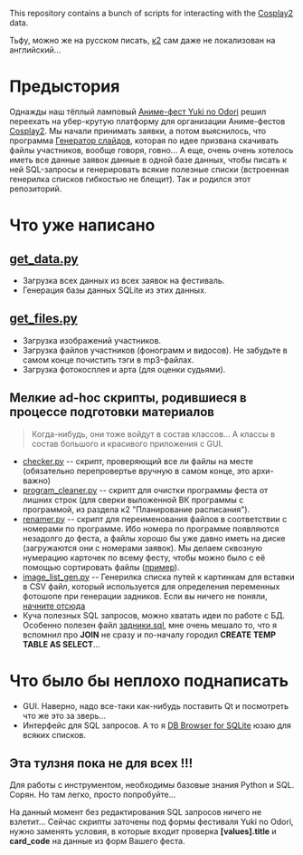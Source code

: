 This repository contains a bunch of scripts for interacting with the [Cosplay2](http://cosplay2.ru) data.

Тьфу, можно же на русском писать, [к2](http://cosplay2.ru) сам даже не локализован на английский...

# Предыстория

Однажды наш тёплый ламповый [Аниме-фест Yuki no Odori](http://tulafest.ru) решил переехать на убер-крутую
платформу для организации Аниме-фестов [Cosplay2](http://cosplay2.ru). Мы начали принимать заявки, а потом выяснилось,
что программа [Генератор слайдов](https://vk.com/cosplay2ru?w=wall-64774987_208%2Fall), которая по идее призвана
скачивать файлы участников, вообще говоря, говно... А еще, очень очень хотелось иметь все данные заявок данные в
одной базе данных, чтобы писать к ней SQL-запросы и генерировать всякие полезные списки (встроенная генерилка списков
гибкостью не блещит). Так и родился этот репозиторий.

# Что уже написано
## [get_data.py](get_data.py)

* Загрузка всех данных из всех заявок на фестиваль.
* Генерация базы данных SQLite из этих данных.

## [get_files.py](get_files.py)

* Загрузка изображений участников.
* Загрузка файлов участников (фонограмм и видосов). Не забудьте в самом конце почистить тэги в mp3-файлах.
* Загрузка фотокосплея и арта (для оценки судьями).

## Мелкие ad-hoc скрипты, родившиеся в процессе подготовки материалов

> Когда-нибудь, они тоже войдут в состав классов... А классы в состав большого и красивого приложения с GUI.

* [checker.py](checker.py) -- скрипт, проверяющий все ли файлы на месте (обязательно перепровертье вручную в самом
конце, это архи-важно)
* [program_cleaner.py](program_cleaner.py) -- скрипт для очистки программы феста от лишних строк (для сверки выложенной
ВК программы с программой, из раздела к2 "Планирование расписания").
* [renamer.py](renamer.py) -- скрипт для переименования файлов в соответствии с номерами по программе. Ибо номера по
программе появляются незадолго до феста, а файлы хорошо бы уже давно иметь на диске (загружаются они с номерами заявок).
Мы делаем сквозную нумерацию карточек по всему фесту, чтобы можно было с её помощью сортировать файлы
([пример](https://vk.com/topic-20362122_35064985)).
* [image_list_gen.py](image_list_gen.py) -- Генерилка списка путей к картинкам для вставки в CSV файл, который
используется для определения переменных фотошопе при генерации задников. Если вы ничего не поняли, [начните отсюда](http://www.richmediacs.com/user_manuals/RMCS_PS_Training/Using%20PS%20Variables/UsingVariablesInPS_EXTERNAL.html)
* Куча полезных SQL запросов, можно хватать идеи по работе с БД. Особенно полезен файл [задники.sql](sql/задники.sql),
мне очень мешало то, что я вспомнил про **JOIN** не сразу и по-началу городил **CREATE TEMP TABLE AS SELECT**...

# Что было бы неплохо поднаписать

* GUI. Наверно, надо все-таки как-нибудь поставить Qt и посмотреть что же это за зверь...
* Интерфейс для SQL запросов. А то я [DB Browser for SQLite](http://sqlitebrowser.org/) юзаю для всяких списков.

## Эта тулзня пока не для всех !!!

Для работы с инструментом, необходимы базовые знания Python и SQL. Сорян. Но там легко, просто попробуйте...

На данный момент без редактирования SQL запросов ничего не взлетит... Сейчас скрипты заточены под формы фестиваля
Yuki no Odori, нужно заменять условия, в которые входит проверка **[values].title** и **card_code** на данные из
форм Вашего феста.
